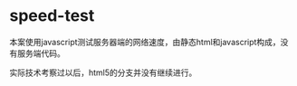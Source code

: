 speed-test
==========

本案使用javascript测试服务器端的网络速度，由静态html和javascript构成，没有服务端代码。

实际技术考察过以后，html5的分支并没有继续进行。
